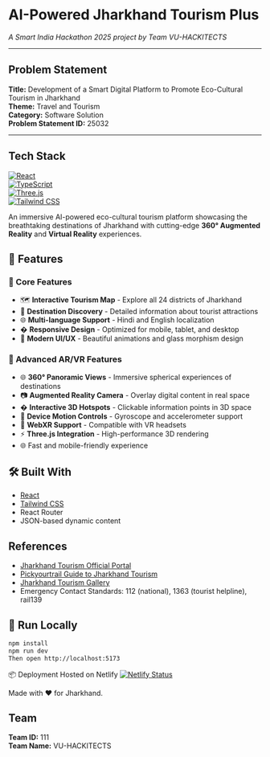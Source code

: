 # AI-Powered Jharkhand Tourism Plus  
*A Smart India Hackathon 2025 project by Team VU-HACKITECTS*

---

## Problem Statement

**Title:** Development of a Smart Digital Platform to Promote Eco-Cultural Tourism in Jharkhand  
**Theme:** Travel and Tourism  
**Category:** Software Solution  
**Problem Statement ID:** 25032  

---

## Tech Stack  
[![React](https://img.shields.io/badge/React-18.0%2B-blue.svg)](https://reactjs.org/)  
[![TypeScript](https://img.shields.io/badge/TypeScript-5.0%2B-blue.svg)](https://www.typescriptlang.org/)  
[![Three.js](https://img.shields.io/badge/Three.js-AR%2FVR-green.svg)](https://threejs.org/)  
[![Tailwind CSS](https://img.shields.io/badge/Tailwind-CSS-06B6D4.svg)](https://tailwindcss.com/)


An immersive AI-powered eco-cultural tourism platform showcasing the breathtaking destinations of Jharkhand with cutting-edge **360° Augmented Reality** and **Virtual Reality** experiences.

## 🚀 Features

### 🌟 Core Features
- 🗺️ **Interactive Tourism Map** - Explore all 24 districts of Jharkhand
- 📍 **Destination Discovery** - Detailed information about tourist attractions
- 🌐 **Multi-language Support** - Hindi and English localization
- � **Responsive Design** - Optimized for mobile, tablet, and desktop
- 🎨 **Modern UI/UX** - Beautiful animations and glass morphism design

### 🎯 Advanced AR/VR Features
- 🌐 **360° Panoramic Views** - Immersive spherical experiences of destinations
- 📷 **Augmented Reality Camera** - Overlay digital content in real space
- � **Interactive 3D Hotspots** - Clickable information points in 3D space
- 📱 **Device Motion Controls** - Gyroscope and accelerometer support
- 🥽 **WebXR Support** - Compatible with VR headsets
- ⚡ **Three.js Integration** - High-performance 3D rendering
- 🌐 Fast and mobile-friendly experience

## 🛠️ Built With

- [React](https://reactjs.org/)
- [Tailwind CSS](https://tailwindcss.com/)
- React Router
- JSON-based dynamic content

## References

- [Jharkhand Tourism Official Portal](https://tourism.jharkhand.gov.in/historic-jharkhand)
- [Pickyourtrail Guide to Jharkhand Tourism](https://pickyourtrail.com/indian-tourism/jharkhand)
- [Jharkhand Tourism Gallery](https://tourism.jharkhand.gov.in/gallery)
- Emergency Contact Standards: 112 (national), 1363 (tourist helpline), rail139

## 🚧 Run Locally

```bash
npm install
npm run dev
Then open http://localhost:5173
```
📦 Deployment
Hosted on Netlify
[![Netlify Status](https://api.netlify.com/api/v1/badges/76dec5df-7e1a-4f69-9a5f-22dc68e054e6/deploy-status)](https://app.netlify.com/sites/jharkhandtourguide/deploys)

Made with ❤️ for Jharkhand.


## Team

**Team ID:** 111  
**Team Name:** VU-HACKITECTS
